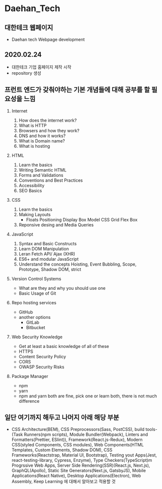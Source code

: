 # Daehan_Tech

## 대한테크 웹페이지

- Daehan tech Webpage development

## 2020.02.24

- 대한테크 기업 홈페이지 제작 시작
- repository 생성

## 프런트 엔드가 갖춰야하는 기본 개념들에 대해 공부를 할 필요성을 느낌

1. Internet
    1. How does the internet work?
    2. What is HTTP
    3. Browsers and how they work?
    4. DNS and how it works?
    5. What is Domain name?
    6. What is hosting

2. HTML
    1. Learn the basics
    2. Writing Semantic HTML
    3. Forms and Validations
    4. Conventions and Best Practices
    5. Accessibility
    6. SEO Basics

3. CSS
    1. Learn the basics
    2. Making Layouts
        - Floats Positioning Display Box Model CSS Grid Flex Box
    3. Reponsive desing and Media Queries

4. JavaScript
    1. Syntax and Basic Constructs
    2. Learn DOM Manipulation
    3. Leran Fetch API/ Ajax (XHR)
    4. ES6+ and modular JavaScript
    5. Understand the concepts Hoisting, Event Bubbling, Scope, Prototype, Shadow DOM, strict

5. Version Control Systems
    - What are they and why you should use one
    - Basic Usage of Git
6. Repo hosting services
    - GitHub
    - another options
        - GitLab
        - Bitbucket

7. Web Security Knowledge
    - Get at least a basic knowledge of all of these
    - HTTPS
    - Content Security Policy
    - CORS
    - OWASP Security Risks

8. Package Manager
    - npm
    - yarn
    - npm and yarn both are fine, pick one or learn both, there is not much difference

## 일단 여기까지 해두고 나머지 아래 해당 부분

- CSS Architecture(BEM), CSS Preprocessors(Sass, PostCSS), build tools-(Task Runners(npm scripts), Module Bundler(Webpack), Linters and Formatters(Prettier, ESlint)), Framework(React.js-Redux), Modern CSS(styled Components,  CSS modules), Web Components(HTML Templates, Custom Elements, Shadow DOM), CSS Frameworks(Reactstrap, Material UI, Bootstrap), Testing yout Apps(Jest, react-testing-library, Cypress, Enzyme), Type Checkers(TypeScript)m Progrssive Web Apps, Server Side Rendering(SSR)(React.js, Next.js), GraphQL(Apollo), Static Site Generators(Next.js, GatsbyJS), Mobile Applications(React Native), Desktop Applications(Electron), Web Assembly, Keep Learning 에 대해서 알아보고 적용할 것